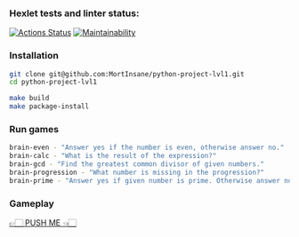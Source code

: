### Hexlet tests and linter status:
[![Actions Status](https://github.com/MortInsane/python-project-lvl1/workflows/hexlet-check/badge.svg)](https://github.com/MortInsane/python-project-lvl1/actions) [![Maintainability](https://api.codeclimate.com/v1/badges/96d74ed15d40aaf700c7/maintainability)](https://codeclimate.com/github/MortInsane/python-project-lvl1/maintainability)

### Installation
```bash
git clone git@github.com:MortInsane/python-project-lvl1.git
cd python-project-lvl1

make build
make package-install
```
### Run games
```bash
brain-even - "Answer yes if the number is even, otherwise answer no."
brain-calc - "What is the result of the expression?"
brain-gcd - "Find the greatest common divisor of given numbers."
brain-progression - "What number is missing in the progression?"
brain-prime - "Answer yes if given number is prime. Otherwise answer no."
```
### Gameplay
[👉🏻 PUSH ME 👈🏻](https://asciinema.org/a/N2y9qK40H9hFsFPkXLqPw4DAw)